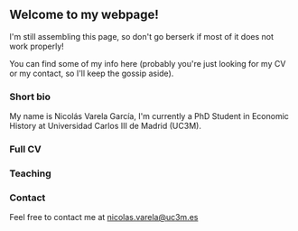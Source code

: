 ## Welcome to my webpage!

I'm still assembling this page, so don't go berserk if most of it does not work properly!
<!-- I'll try to keep this as updated as I can! -->

You can find some of my info here (probably you're just looking for my CV or my contact, so I'll keep the gossip aside).

### Short bio

My name is Nicolás Varela García, I'm currently a PhD Student in Economic History at Universidad Carlos III de Madrid (UC3M). 

### Full CV

### Teaching

### Contact

Feel free to contact me at nicolas.varela@uc3m.es

<!--
You can use the [editor on GitHub](https://github.com/nicolobo/nicolobo.github.io/edit/main/index.md) to maintain and preview the content for your website in Markdown files.

Whenever you commit to this repository, GitHub Pages will run [Jekyll](https://jekyllrb.com/) to rebuild the pages in your site, from the content in your Markdown files.

### Markdown

Markdown is a lightweight and easy-to-use syntax for styling your writing. It includes conventions for

```markdown
Syntax highlighted code block

# Header 1
## Header 2
### Header 3

- Bulleted
- List

1. Numbered
2. List

**Bold** and _Italic_ and `Code` text

[Link](url) and ![Image](src)
```

For more details see [Basic writing and formatting syntax](https://docs.github.com/en/github/writing-on-github/getting-started-with-writing-and-formatting-on-github/basic-writing-and-formatting-syntax).

### Jekyll Themes

Your Pages site will use the layout and styles from the Jekyll theme you have selected in your [repository settings](https://github.com/nicolobo/nicolobo.github.io/settings/pages). The name of this theme is saved in the Jekyll `_config.yml` configuration file.

### Support or Contact

Having trouble with Pages? Check out our [documentation](https://docs.github.com/categories/github-pages-basics/) or [contact support](https://support.github.com/contact) and we’ll help you sort it out.

-->
